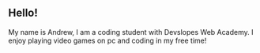 ## Hello! 

My name is Andrew, I am a coding student with Devslopes Web Academy.
I enjoy playing video games on pc and coding in my free time!
